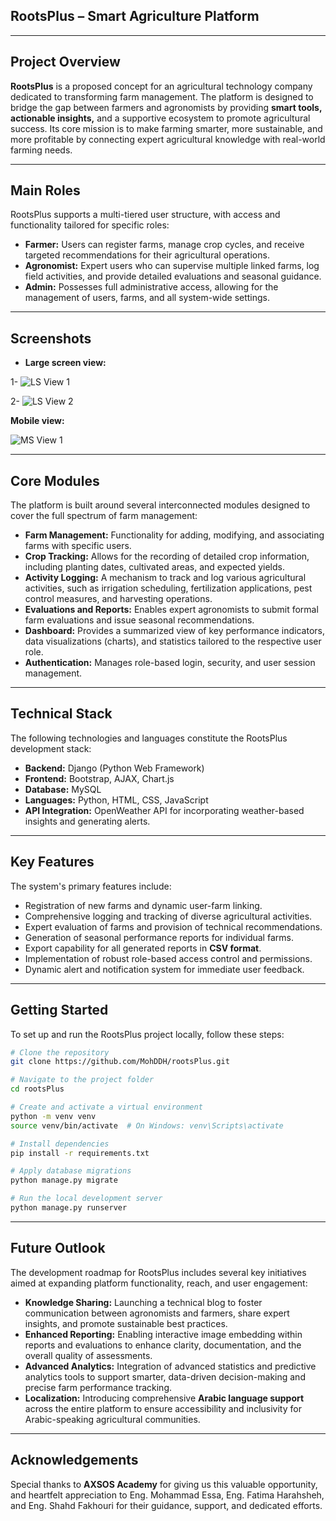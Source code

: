 ## RootsPlus – Smart Agriculture Platform

---

## Project Overview

**RootsPlus** is a proposed concept for an agricultural technology company dedicated to transforming farm management. The platform is designed to bridge the gap between farmers and agronomists by providing **smart tools, actionable insights,** and a supportive ecosystem to promote agricultural success. Its core mission is to make farming smarter, more sustainable, and more profitable by connecting expert agricultural knowledge with real-world farming needs.

---

## Main Roles

RootsPlus supports a multi-tiered user structure, with access and functionality tailored for specific roles:

- **Farmer:** Users can register farms, manage crop cycles, and receive targeted recommendations for their agricultural operations.
- **Agronomist:** Expert users who can supervise multiple linked farms, log field activities, and provide detailed evaluations and seasonal guidance.
- **Admin:** Possesses full administrative access, allowing for the management of users, farms, and all system-wide settings.

---

## Screenshots

- **Large screen view:**

 1-  ![LS View 1](https://i.ibb.co/8DKG6rmt/Screenshot-29-9-2025-3838-127-0-0-1.jpg)
  
 2-   ![LS View 2](https://i.ibb.co/F1R2KmQ/Screenshot-29-9-2025-3914-127-0-0-1.jpg)

**Mobile view:**

 ![MS View 1](https://i.ibb.co/5WWZpsd2/Screenshot-29-9-2025-31020-127-0-0-1.jpg)



---

## Core Modules

The platform is built around several interconnected modules designed to cover the full spectrum of farm management:

- **Farm Management:** Functionality for adding, modifying, and associating farms with specific users.
- **Crop Tracking:** Allows for the recording of detailed crop information, including planting dates, cultivated areas, and expected yields.
- **Activity Logging:** A mechanism to track and log various agricultural activities, such as irrigation scheduling, fertilization applications, pest control measures, and harvesting operations.
- **Evaluations and Reports:** Enables expert agronomists to submit formal farm evaluations and issue seasonal recommendations.
- **Dashboard:** Provides a summarized view of key performance indicators, data visualizations (charts), and statistics tailored to the respective user role.
- **Authentication:** Manages role-based login, security, and user session management.

---

## Technical Stack

The following technologies and languages constitute the RootsPlus development stack:

- **Backend:** Django (Python Web Framework)
- **Frontend:** Bootstrap, AJAX, Chart.js
- **Database:** MySQL
- **Languages:** Python, HTML, CSS, JavaScript
- **API Integration:** OpenWeather API for incorporating weather-based insights and generating alerts.

---

## Key Features

The system's primary features include:

- Registration of new farms and dynamic user-farm linking.
- Comprehensive logging and tracking of diverse agricultural activities.
- Expert evaluation of farms and provision of technical recommendations.
- Generation of seasonal performance reports for individual farms.
- Export capability for all generated reports in **CSV format**.
- Implementation of robust role-based access control and permissions.
- Dynamic alert and notification system for immediate user feedback.

---

## Getting Started

To set up and run the RootsPlus project locally, follow these steps:

```bash
# Clone the repository
git clone https://github.com/MohDDH/rootsPlus.git

# Navigate to the project folder
cd rootsPlus

# Create and activate a virtual environment
python -m venv venv
source venv/bin/activate  # On Windows: venv\Scripts\activate

# Install dependencies
pip install -r requirements.txt

# Apply database migrations
python manage.py migrate

# Run the local development server
python manage.py runserver
```

---

## Future Outlook

The development roadmap for RootsPlus includes several key initiatives aimed at expanding platform functionality, reach, and user engagement:

- **Knowledge Sharing:** Launching a technical blog to foster communication between agronomists and farmers, share expert insights, and promote sustainable best practices.
- **Enhanced Reporting:** Enabling interactive image embedding within reports and evaluations to enhance clarity, documentation, and the overall quality of assessments.
- **Advanced Analytics:** Integration of advanced statistics and predictive analytics tools to support smarter, data-driven decision-making and precise farm performance tracking.
- **Localization:** Introducing comprehensive **Arabic language support** across the entire platform to ensure accessibility and inclusivity for Arabic-speaking agricultural communities.

---

## Acknowledgements

Special thanks to **AXSOS Academy** for giving us this valuable opportunity, and heartfelt appreciation to Eng. Mohammad Essa, Eng. Fatima Harahsheh, and Eng. Shahd Fakhouri for their guidance, support, and dedicated efforts.
